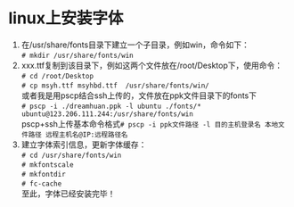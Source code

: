 # linux上安装字体
1. 在/usr/share/fonts目录下建立一个子目录，例如win，命令如下：  
    `# mkdir /usr/share/fonts/win`  
1. xxx.ttf复制到该目录下，例如这两个文件放在/root/Desktop下，使用命令：  
    `# cd /root/Desktop`  
    `# cp msyh.ttf msyhbd.ttf  /usr/share/fonts/win/`  
    或者我是用pscp结合ssh上传的，文件放在ppk文件目录下的fonts下  
    `# pscp -i ./dreamhuan.ppk -l ubuntu ./fonts/* ubuntu@123.206.111.244:/usr/share/fonts/win`  
    pscp+ssh上传基本命令格式`# pscp -i ppk文件路径 -l 目的主机登录名 本地文件路径 远程主机名@IP:远程路径名`
1. 建立字体索引信息，更新字体缓存：  
    `# cd /usr/share/fonts/win`  
    `# mkfontscale`  
    `# mkfontdir`  
    `# fc-cache`  
至此，字体已经安装完毕！